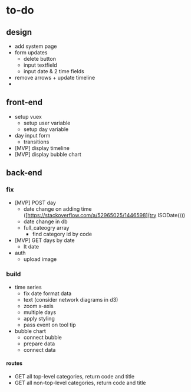 # to-do

## design
* add system page
* form updates
    * delete button
    * input textfield
    * input date & 2 time fields
* remove arrows + update timeline
* 

## front-end
* setup vuex
    * setup user variable
    * setup day variable
* day input form
    * transitions
* [MVP] display timeline
* [MVP] display bubble chart

## back-end
### fix
* [MVP] POST day 
    * date change on adding time ([https://stackoverflow.com/a/52965025/1446598](try ISODate()))
    * date change in db
    * full_cateogry array
        * find category id by code
* [MVP] GET days by date
    * lt date
* auth
    * upload image 

### build

* time series
    * fix date format data
    * text (consider network diagrams in d3)
    * zoom x-axis
    * multiple days
    * apply styling
    * pass event on tool tip 
* bubble chart
    * connect bubble
    * prepare data
    * connect data

#### routes
* GET all top-level categories, return code and title 
* GET all non-top-level categories, return code and title

